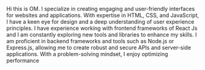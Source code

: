 Hi this is OM. 
I specialize in creating engaging and user-friendly interfaces for websites and applications. With expertise in HTML, CSS, and JavaScript, I have a keen eye for design and a deep understanding of user experience principles. I have experience working with frontend frameworks of React Js and I am constantly exploring new tools and libraries to enhance my skills. I am proficient in backend frameworks and tools such as Node.js or Express.js, allowing me to create robust and secure APIs and server-side applications. With a problem-solving mindset, I enjoy optimizing performance
